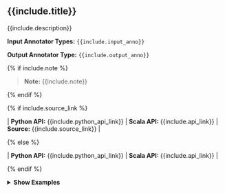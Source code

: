 
<div class="h3-box model-content" markdown="1">

## {{include.title}}

{{include.description}}

**Input Annotator Types:** `{{include.input_anno}}`

**Output Annotator Type:** `{{include.output_anno}}`

{% if include.note %}

> **Note:** {{include.note}}

{% endif %}

{% if include.source_link %}

| **Python API:** {{include.python_api_link}} | **Scala API:** {{include.api_link}} | **Source:** {{include.source_link}} |

{% else %}

| **Python API:** {{include.python_api_link}} | **Scala API:** {{include.api_link}} |


{% endif %}

<details>

<summary class="button"><b>Show Examples</b></summary>

<div class="tabs-box tabs-new" markdown="1">

{% include transformerUseCaseSelect.html %}

<div class="tabs-box prediction-content" markdown="1">

{% include programmingLanguageSelectScalaPython.html %}

This example shows how to predict classes by using the embeddings generated by
the Transformer.

```python
{{include.prediction_python_example}}
```

```scala
{{include.prediction_scala_example}}
```

</div>

<div class="tabs-box tabs-new training-content" markdown="1" style="display: none;">

{% include programmingLanguageSelectScalaPython.html %}

This example shows how to train an Approach Annotator by using the embeddings
generated by the Transformer.

```python
{{include.training_python_example}}
```

```scala
{{include.training_scala_example}}
```

</div>

<div class="tabs-box tabs-new embeddings-content" markdown="1" style="display: none;">

{% include programmingLanguageSelectScalaPython.html %}

This example shows how to extract the embeddings generated by the Transformer.

```python
{{include.embeddings_python_example}}
```

```scala
{{include.embeddings_scala_example}}
```

</div>

</div>

</details>

</div>
